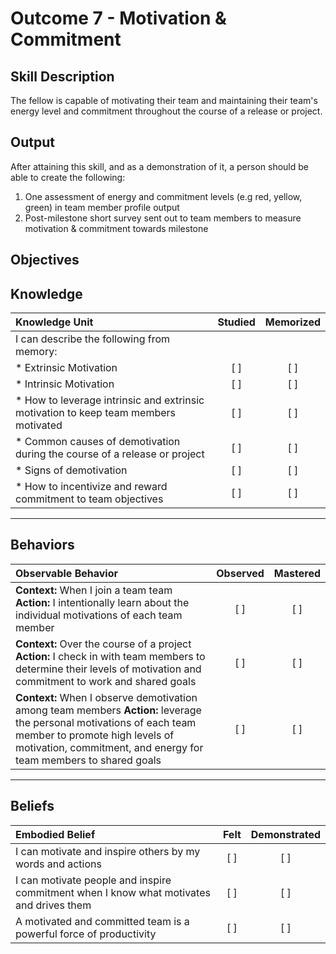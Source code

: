 # Outcome 7 - Motivation & Commitment

**Skill Description**
----------
The fellow is capable of motivating their team and maintaining their team's energy level and commitment throughout the course of a release or project.

**Output**
----------
After attaining this skill, and as a demonstration of it, a person should be able to create the following:

1. One assessment of energy and commitment levels (e.g red, yellow, green) in team member profile output
2. Post-milestone short survey sent out to team members to measure motivation & commitment towards milestone


**Objectives**
----------
## **Knowledge**


| Knowledge Unit   |      Studied      | Memorized |
|:-------------|:------------------:|:--------:|
| I can describe the following from memory: | | |
| * Extrinsic Motivation | [ ] | [ ]  |
| * Intrinsic Motivation     | [ ] | [ ]  |
| * How to leverage intrinsic and extrinsic motivation to keep team members motivated       | [ ] | [ ]  |
| * Common causes of demotivation during the course of a release or project       | [ ] | [ ]  |
| * Signs of demotivation      | [ ] | [ ]  |
| * How to incentivize and reward commitment to team objectives       | [ ] | [ ]  |


----------


## **Behaviors**

| Observable Behavior   |      Observed      | Mastered |
|:-------------|:------------------:|:--------:|
| **Context:** When I join a team team **Action:** I intentionally learn about the individual motivations of each team member  |   [ ]   |   [ ]  |
| **Context:** Over the course of a project **Action:** I check in with team members to determine their levels of motivation and commitment to work and shared goals | [ ] | [ ]  |
| **Context:** When I observe demotivation among team members **Action:** leverage the personal motivations of each team member to promote high levels of motivation, commitment, and energy for team members to shared goals | [ ] |    [ ] |


----------


## **Beliefs**


| Embodied Belief   |      Felt      | Demonstrated |
|:-------------|:------------------:|:--------:|
| I can motivate and inspire others by my words and actions | [ ] | [ ]  |
| I can motivate people and inspire commitment when I know what motivates and drives them | [ ] | [ ]  |
| A motivated and committed team is a powerful force of productivity | [ ] | [ ]  |

